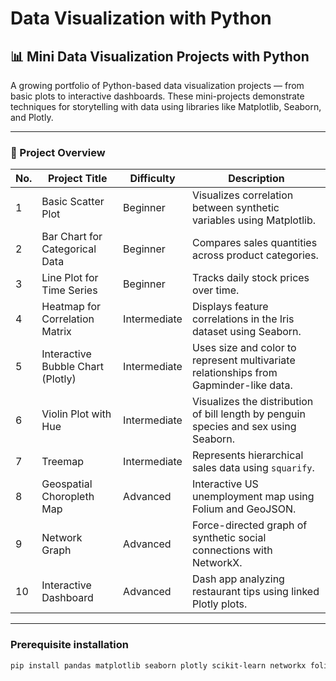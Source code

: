 # Data Visualization with Python

## 📊 Mini Data Visualization Projects with Python

A growing portfolio of Python-based data visualization projects — from basic plots to interactive dashboards. These mini-projects demonstrate techniques for storytelling with data using libraries like Matplotlib, Seaborn, and Plotly.

---

### 📁 Project Overview

| No. | Project Title                            | Difficulty      | Description |
|-----|------------------------------------------|------------------|-------------|
| 1   | Basic Scatter Plot                       | Beginner         | Visualizes correlation between synthetic variables using Matplotlib. |
| 2   | Bar Chart for Categorical Data           | Beginner         | Compares sales quantities across product categories. |
| 3   | Line Plot for Time Series                | Beginner         | Tracks daily stock prices over time. |
| 4   | Heatmap for Correlation Matrix           | Intermediate     | Displays feature correlations in the Iris dataset using Seaborn. |
| 5   | Interactive Bubble Chart (Plotly)        | Intermediate     | Uses size and color to represent multivariate relationships from Gapminder-like data. |
| 6   | Violin Plot with Hue | Intermediate | Visualizes the distribution of bill length by penguin species and sex using Seaborn. |
| 7   | Treemap | Intermediate | Represents hierarchical sales data using `squarify`. |
| 8   | Geospatial Choropleth Map | Advanced | Interactive US unemployment map using Folium and GeoJSON. |
| 9   | Network Graph | Advanced | Force-directed graph of synthetic social connections with NetworkX. |
| 10   | Interactive Dashboard | Advanced | Dash app analyzing restaurant tips using linked Plotly plots. |
---

### Prerequisite installation
```bash
pip install pandas matplotlib seaborn plotly scikit-learn networkx folium squarify
```


